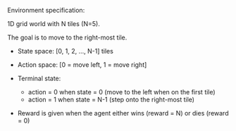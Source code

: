 Environment specification:

1D grid world with N tiles (N=5).

The goal is to move to the right-most tile.

- State space: [0, 1, 2, ..., N-1] tiles

- Action space: [0 = move left, 1 = move right]

- Terminal state:
    - action = 0 when state = 0 (move to the left when on the first tile)
    - action = 1 when state = N-1 (step onto the right-most tile)

- Reward is given when the agent either wins (reward = N) or dies (reward = 0)